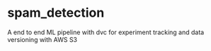 # spam_detection
A end to end ML pipeline with dvc for experiment tracking and data versioning with AWS S3
